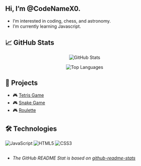 ## Hi, I’m @CodeNameX0.
- I’m interested in coding, chess, and astronomy.
- I’m currently learning Javascript.

## 📈 GitHub Stats
<div align="center">
  
![GitHub Stats](https://github-readme-stats.vercel.app/api?username=CodeNameX0&show_icons=true&theme=tokyonight&count_private=true)

![Top Languages](https://github-readme-stats.vercel.app/api/top-langs/?username=CodeNameX0&layout=compact&theme=tokyonight)

</div>

## 🚀 Projects
- 🎮 [Tetris Game](https://github.com/CodeNameX0/tetris)
- 🎮 [Snake Game](https://github.com/CodeNameX0/snake-game)
- 🎮 [Roulette](https://github.com/CodeNameX0/roulette)

## 🛠️ Technologies
![JavaScript](https://img.shields.io/badge/-JavaScript-F7DF1E?style=flat&logo=javascript&logoColor=black)
![HTML5](https://img.shields.io/badge/-HTML5-E34F26?style=flat&logo=html5&logoColor=white)
![CSS3](https://img.shields.io/badge/-CSS3-1572B6?style=flat&logo=css3&logoColor=white)

## 

- *The GitHub README Stat is based on [github-readme-stats](https://github.com/CodeNameX0/github-readme-stats)*
